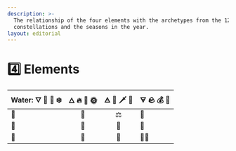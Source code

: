 ```yaml
---
description: >-
  The relationship of the four elements with the archetypes from the 12
  constellations and the seasons in the year.
layout: editorial
---
```


# 4️⃣ Elements

| Water: 🜄 🌊 🍺 ❄️ | 🜂 🔥 🧨 🌞 | 🜁 💨 🗡 🌸 | 🜃 🪨 💰 🍂 |
| ------------------ | :---------: | :---------: | ----------- |
| 🦀                 |      🐏     |      ⚖️     | 💎          |
| 🦂                 |      🦁     |      🌟     | 👠          |
| 🎏                 |      🏹     |      👯     | 👸🏻        |
